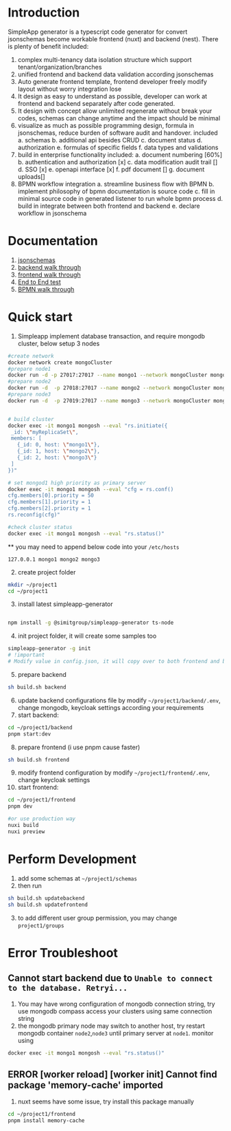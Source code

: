 # Introduction
SimpleApp generator is a typescript code generator for convert jsonschemas become workable frontend (nuxt) and backend (nest). There is plenty of benefit included:
1. complex multi-tenancy data isolation structure which support tenant/organization/branches
2. unified frontend and backend data validation according jsonschemas
3. Auto generate frontend template, frontend developer freely modify layout without worry integration lose
4. It design as easy to understand as possible, developer can work at frontend and backend separately after code generated.
5. It design with concept allow unlimited regenerate without break your codes, schemas can change anytime and the impact should be minimal
6. visualize as much as possible programming design, formula in jsonschemas, reduce burden of software audit and handover. included
  a. schemas
  b. additional api besides CRUD
  c. document status
  d. authorization
  e. formulas of specific fields
  f. data types and validations
7. build in enterprise functionality included:
  a. document numbering [60%]
  b. authentication and authorization [x]
  c. data modification audit trail []
  d. SSO [x]
  e. openapi interface [x]
  f. pdf document []
  g. document uploads[]
8. BPMN workflow integration
  a. streamline business flow with BPMN
  b. implement philosophy of bpmn documentation is source code
  c. fill in minimal source code in generated listener to run whole bpmn process
  d. build in integrate between both frontend and backend
  e. declare workflow in jsonschema

# Documentation
1. [jsonschemas](./docs/jsonschema.md)
2. [backend walk through](./docs/backend.md)
3. [frontend walk through](./docs/frontend.md)
4. [End to End test](./docs/test.md)
5. [BPMN walk through](./docs/bpmn.md)

# Quick start
1. Simpleapp implement database transaction, and require mongodb cluster, below setup 3 nodes
```sh
#create network
docker network create mongoCluster
#prepare node1
docker run -d -p 27017:27017 --name mongo1 --network mongoCluster mongo:6 mongod --replSet myReplicaSet --bind_ip localhost,mongo1
#prepare node2
docker run -d  -p 27018:27017 --name mongo2 --network mongoCluster mongo:6 mongod --replSet myReplicaSet --bind_ip localhost,mongo2
#prepare node3
docker run -d  -p 27019:27017 --name mongo3 --network mongoCluster mongo:6 mongod --replSet myReplicaSet --bind_ip localhost,mongo3


# build cluster
docker exec -it mongo1 mongosh --eval "rs.initiate({
 _id: \"myReplicaSet\",
 members: [
   {_id: 0, host: \"mongo1\"},
   {_id: 1, host: \"mongo2\"},
   {_id: 2, host: \"mongo3\"}
 ]
})"

# set mongod1 high priority as primary server
docker exec -it mongo1 mongosh --eval "cfg = rs.conf()
cfg.members[0].priority = 50
cfg.members[1].priority = 1
cfg.members[2].priority = 1
rs.reconfig(cfg)"

#check cluster status
docker exec -it mongo1 mongosh --eval "rs.status()"

```

** you may need to append below code into your `/etc/hosts`
```
127.0.0.1 mongo1 mongo2 mongo3
```



2. create project folder
```sh
mkdir ~/project1
cd ~/project1
```
3. install latest simpleapp-generator
```sh

npm install -g @simitgroup/simpleapp-generator ts-node
```
4. init project folder, it will create some samples too
```sh
simpleapp-generator -g init
# !important
# Modify value in config.json, it will copy over to both frontend and backend .env
```

5. prepare backend
```sh
sh build.sh backend
```
6. update backend configurations file by modify `~/project1/backend/.env`, change mongodb, keycloak settings according your requirements
7. start backend:
```sh
cd ~/project1/backend
pnpm start:dev
```

8. prepare frontend (i use pnpm cause faster)
```sh
sh build.sh frontend
```
9. modify frontend configuration by modify `~/project1/frontend/.env`, change keycloak settings
10. start frontend:
```sh
cd ~/project1/frontend
pnpm dev

#or use production way
nuxi build
nuxi preview
```


# Perform Development
1. add some schemas at `~/project1/schemas`
2. then run 
```sh
sh build.sh updatebackend
sh build.sh updatefrontend
```
3. to add different user group permission, you may change `project1/groups`



# Error Troubleshoot

## Cannot start backend due to `Unable to connect to the database. Retryi...`
1. You may have wrong configuration of mongodb connection string, try use mongodb compass access your clusters using same connection string
2. the mongodb primary node may switch to another host, try restart mongodb container `node2`,`node3` until primary server at `node1`. monitor using 
```sh
docker exec -it mongo1 mongosh --eval "rs.status()"
```


## ERROR  [worker reload] [worker init] Cannot find package 'memory-cache' imported 
1. nuxt seems have some issue, try install this package manually
```sh
cd ~/project1/frontend
pnpm install memory-cache
```